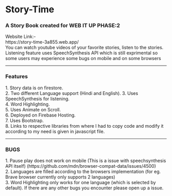 # Story-Time
<h3>A Story Book created for WEB IT UP PHASE:2</h3>
Website Link:- <br>
https://story-time-3a855.web.app/
<br>
You can watch youtube videos of your favorite stories, listen to the stories.<br>
Listening feature uses SpeechSynthesis API which is still exprimental so some users may experience some bugs on mobile and on some browsers<br>
<hr>
<strong> <h3>Features</h3></strong>
1. Story data is on firestore. <br>
2. Two different Language support (Hindi and English).
3. Uses SpeechSynthesis for listening. <br>
4. Word Highlighting.<br>
5. Uses Animate on Scroll.<br>
6. Deployed on Firebase Hosting.<br>
7. Uses Bootstrap.<br>
8. Links to respective libraries from where I had to copy code and modify it according to my need is given in  javascript file. 
<hr>
<strong> <h3>BUGS</h3></strong>
1. Pause play does not work on mobile (This is a issue with speechsynthesis API itself) (https://github.com/mdn/browser-compat-data/issues/4500) <br>
2. Languages are filled according to the browsers implementation (for eg. Brave browser currently only supports 2 languages)<br>
3. Word Highlighting only works for one language (which is selected by default).
If there are any other bugs you encounter please open up a issue.
